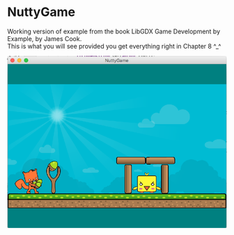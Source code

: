 # NuttyGame
Working version of example from the book LibGDX Game Development by Example, by James Cook.  
This is what you will see provided you get everything right in Chapter 8 ^_^

<img src="https://github.com/tbrams/NuttyGame/blob/master/Screen Shot.png" width="600">


